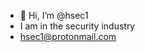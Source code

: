 - 👋 Hi, I’m @hsec1
- I am in the security industry
- hsec1@protonmail.com
<!---
hsec1/hsec1 is a ✨ special ✨ repository because its `README.md` (this file) appears on your GitHub profile.
You can click the Preview link to take a look at your changes.
--->
